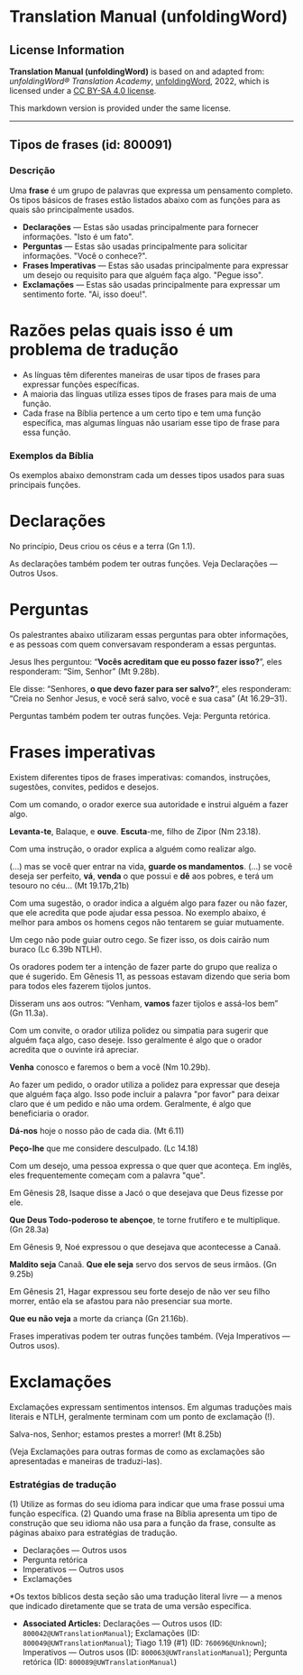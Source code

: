 # Translation Manual (unfoldingWord)

## License Information

**Translation Manual (unfoldingWord)** is based on and adapted from: _unfoldingWord® Translation Academy_, [unfoldingWord](https://unfoldingword.org/utw), 2022, which is licensed under a [CC BY-SA 4.0 license](https://creativecommons.org/licenses/by-sa/4.0/legalcode.en).

This markdown version is provided under the same license.



--------------------------------

## Tipos de frases (id: 800091)

### Descrição

Uma **frase** é um grupo de palavras que expressa um pensamento completo. Os tipos básicos de frases estão listados abaixo com as funções para as quais são principalmente usados.

* **Declarações** — Estas são usadas principalmente para fornecer informações. "Isto é um fato".
* **Perguntas** — Estas são usadas principalmente para solicitar informações. "Você o conhece?".
* **Frases Imperativas** — Estas são usadas principalmente para expressar um desejo ou requisito para que alguém faça algo. "Pegue isso".
* **Exclamações** — Estas são usadas principalmente para expressar um sentimento forte. "Ai, isso doeu!".

Razões pelas quais isso é um problema de tradução
=================================================

* As línguas têm diferentes maneiras de usar tipos de frases para expressar funções específicas.
* A maioria das línguas utiliza esses tipos de frases para mais de uma função.
* Cada frase na Bíblia pertence a um certo tipo e tem uma função específica, mas algumas línguas não usariam esse tipo de frase para essa função.

### Exemplos da Bíblia

Os exemplos abaixo demonstram cada um desses tipos usados para suas principais funções.

Declarações
===========

No princípio, Deus criou os céus e a terra (Gn 1\.1\).

As declarações também podem ter outras funções. Veja Declarações — Outros Usos.

Perguntas
=========

Os palestrantes abaixo utilizaram essas perguntas para obter informações, e as pessoas com quem conversavam responderam a essas perguntas.

Jesus lhes perguntou: “**Vocês acreditam que eu posso fazer isso?**”, eles responderam: “Sim, Senhor” (Mt 9\.28b).

Ele disse: “Senhores, **o que devo fazer para ser salvo?**”, eles responderam: “Creia no Senhor Jesus, e você será salvo, você e sua casa” (At 16\.29–31\).

Perguntas também podem ter outras funções. Veja: Pergunta retórica.

Frases imperativas
==================

Existem diferentes tipos de frases imperativas: comandos, instruções, sugestões, convites, pedidos e desejos.

Com um comando, o orador exerce sua autoridade e instrui alguém a fazer algo.

**Levanta\-te**, Balaque, e **ouve**. **Escuta**\-me, filho de Zipor (Nm 23\.18\).

Com uma instrução, o orador explica a alguém como realizar algo.

(...) mas se você quer entrar na vida, **guarde os mandamentos**. (...) se você deseja ser perfeito, **vá**, **venda** o que possui e **dê** aos pobres, e terá um tesouro no céu... (Mt 19\.17b,21b)

Com uma sugestão, o orador indica a alguém algo para fazer ou não fazer, que ele acredita que pode ajudar essa pessoa. No exemplo abaixo, é melhor para ambos os homens cegos não tentarem se guiar mutuamente.

 Um cego não pode guiar outro cego. Se fizer isso, os dois cairão num buraco (Lc 6\.39b NTLH).

Os oradores podem ter a intenção de fazer parte do grupo que realiza o que é sugerido. Em Gênesis 11, as pessoas estavam dizendo que seria bom para todos eles fazerem tijolos juntos.

Disseram uns aos outros: “Venham, **vamos** fazer tijolos e assá\-los bem” (Gn 11\.3a).

Com um convite, o orador utiliza polidez ou simpatia para sugerir que alguém faça algo, caso deseje. Isso geralmente é algo que o orador acredita que o ouvinte irá apreciar.

**Venha** conosco e faremos o bem a você (Nm 10\.29b).

Ao fazer um pedido, o orador utiliza a polidez para expressar que deseja que alguém faça algo. Isso pode incluir a palavra "por favor" para deixar claro que é um pedido e não uma ordem. Geralmente, é algo que beneficiaria o orador.

**Dá\-nos** hoje o nosso pão de cada dia. (Mt 6\.11\)

**Peço\-lhe** que me considere desculpado. (Lc 14\.18\)

Com um desejo, uma pessoa expressa o que quer que aconteça. Em inglês, eles frequentemente começam com a palavra "que".

Em Gênesis 28, Isaque disse a Jacó o que desejava que Deus fizesse por ele.

**Que Deus Todo\-poderoso te abençoe**, te torne frutífero e te multiplique. (Gn 28\.3a)

Em Gênesis 9, Noé expressou o que desejava que acontecesse a Canaã.

**Maldito seja** Canaã. **Que ele seja** servo dos servos de seus irmãos. (Gn 9\.25b)

Em Gênesis 21, Hagar expressou seu forte desejo de não ver seu filho morrer, então ela se afastou para não presenciar sua morte.

**Que eu não veja** a morte da criança (Gn 21\.16b).

Frases imperativas podem ter outras funções também. (Veja Imperativos — Outros usos).

Exclamações
===========

Exclamações expressam sentimentos intensos. Em algumas traduções mais literais e NTLH, geralmente terminam com um ponto de exclamação (!).

Salva\-nos, Senhor; estamos prestes a morrer! (Mt 8\.25b)

(Veja Exclamações para outras formas de como as exclamações são apresentadas e maneiras de traduzi\-las).

### Estratégias de tradução

(1\) Utilize as formas do seu idioma para indicar que uma frase possui uma função específica. (2\) Quando uma frase na Bíblia apresenta um tipo de construção que seu idioma não usa para a função da frase, consulte as páginas abaixo para estratégias de tradução.

* Declarações — Outros usos
* Pergunta retórica
* Imperativos — Outros usos
* Exclamações

\*Os textos bíblicos desta seção são uma tradução literal livre — a menos que indicado diretamente que se trata de uma versão específica.

* **Associated Articles:** Declarações — Outros usos (ID: `800042@UWTranslationManual`); Exclamações (ID: `800049@UWTranslationManual`); Tiago 1.19 (#1) (ID: `760696@Unknown`); Imperativos — Outros usos (ID: `800063@UWTranslationManual`); Pergunta retórica (ID: `800089@UWTranslationManual`)

